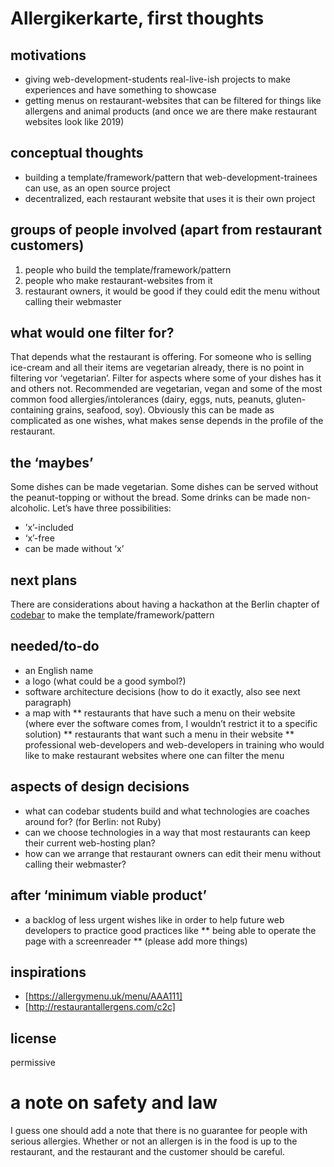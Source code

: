 # Allergikerkarte, first thoughts

## motivations
* giving web-development-students real-live-ish projects to make experiences and have something to showcase
* getting menus on restaurant-websites that can be filtered for things like allergens and animal products (and once we are there make restaurant websites look like 2019)

## conceptual thoughts
* building a template/framework/pattern that web-development-trainees can use, as an open source project
* decentralized, each restaurant website that uses it is their own project

## groups of people involved (apart from restaurant customers)
1. people who build the template/framework/pattern
2. people who make restaurant-websites from it
3. restaurant owners, it would be good if they could edit the menu without calling their webmaster

## what would one filter for?
That depends what the restaurant is offering. For someone who is selling ice-cream and all their items are vegetarian already, there is no point in filtering vor ‘vegetarian’. Filter for aspects where some of your dishes has it and others not. Recommended are vegetarian, vegan and some of the most common food allergies/intolerances (dairy, eggs, nuts, peanuts, gluten-containing grains, seafood, soy). Obviously this can be made as complicated as one wishes, what makes sense depends in the profile of the restaurant.

## the ‘maybes’
Some dishes can be made vegetarian. Some dishes can be served without the peanut-topping or without the bread. Some drinks can be made non-alcoholic. Let’s have three possibilities: 
* ’x’-included
* ‘x’-free
* can be made without ‘x’

## next plans
There are considerations about having a hackathon at the Berlin chapter of [codebar](https://codebar.io) to make the template/framework/pattern

## needed/to-do
* an English name
* a logo (what could be a good symbol?) 
* software architecture decisions (how to do it exactly, also see next paragraph)
* a map with
** restaurants that have such a menu on their website (where ever the software comes from, I wouldn’t restrict it to a specific solution)
** restaurants that want such a menu in their website
** professional web-developers and web-developers in training who would like to make restaurant websites where one can filter the menu

## aspects of design decisions
* what can codebar students build and what technologies are coaches around for? (for Berlin: not Ruby)
* can we choose technologies in a way that most restaurants can keep their current web-hosting plan?
* how can we arrange that restaurant owners can edit their menu without calling their webmaster?

## after ‘minimum viable product’
* a backlog of less urgent wishes like in order to help future web developers to practice good practices like
** being able to operate the page with a screenreader
** (please add more things)

## inspirations 
* [https://allergymenu.uk/menu/AAA111]
* [http://restaurantallergens.com/c2c]

## license
permissive

# a note on safety and law
I guess one should add a note that there is no guarantee for people with serious allergies. Whether or not an allergen is in the food is up to the restaurant, and the restaurant and the customer should be careful.
